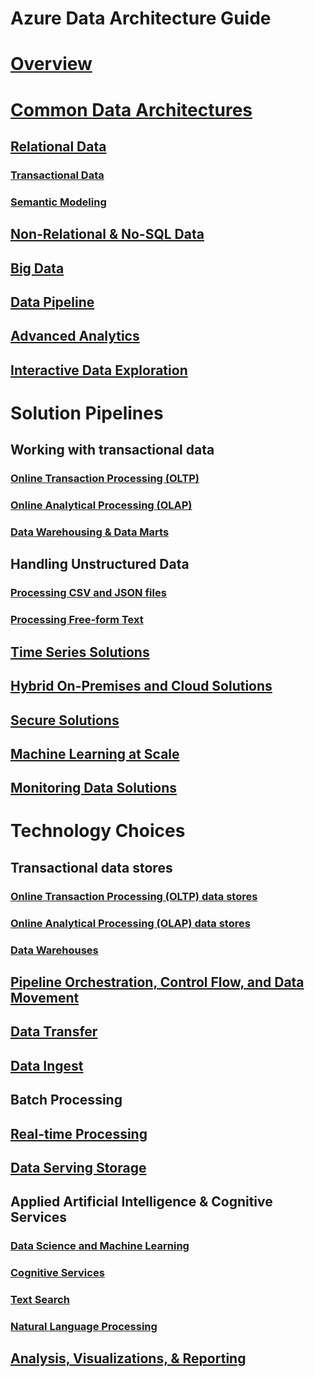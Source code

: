 # Azure Data Architecture Guide

# [Overview](./overview.md)

# [Common Data Architectures](./common-architectures/overview.md) 

## [Relational Data](./common-architectures/relational-data.md)
### [Transactional Data](./common-architectures/transactional-data.md) 
### [Semantic Modeling](./common-architectures/semantic-modeling.md)

## [Non-Relational & No-SQL Data](./common-architectures/non-relational-data.md)

## [Big Data](./common-architectures/big-data.md)

## [Data Pipeline](./common-architectures/data-pipeline.md)

## [Advanced Analytics](./common-architectures/advanced-analytics.md)

## [Interactive Data Exploration](./common-architectures/interactive-data-exploration.md)

# Solution Pipelines
## Working with transactional data
### [Online Transaction Processing (OLTP)](./solution-patterns/online-transaction-processing.md) 
### [Online Analytical Processing (OLAP)](./solution-patterns/online-analytical-processing.md)
### [Data Warehousing & Data Marts](./solution-patterns/data-warehousing.md)

## Handling Unstructured Data
### [Processing CSV and JSON files](./solution-patterns/processing-csv-and-json-files.md) 
### [Processing Free-form Text](./solution-patterns/processing-free-form-text.md)

## [Time Series Solutions](./solution-patterns/time-series.md)

## [Hybrid On-Premises and Cloud Solutions](./solution-patterns/hybrid-on-premises-and-cloud.md)

## [Secure Solutions](./solution-patterns/secure-solutions.md)

## [Machine Learning at Scale](./solution-patterns/machine-learning-at-scale.md)

## [Monitoring Data Solutions](./solution-patterns/monitoring-data-solutions.md)

# Technology Choices
## Transactional data stores
### [Online Transaction Processing (OLTP) data stores](./technology-choices/oltp-data-stores.md) 
### [Online Analytical Processing (OLAP) data stores](./technology-choices/olap-data-stores.md)  
### [Data Warehouses](./technology-choices/data-warehouses.md)

## [Pipeline Orchestration, Control Flow, and Data Movement](./technology-choices/pipeline-orchestration-data-movement.md)

## [Data Transfer](./technology-choices/data-transfer.md)

## [Data Ingest](./technology-choices/data-ingest.md)

## Batch Processing

## [Real-time Processing](./technology-choices/real-time-processing.md)

## [Data Serving Storage](./technology-choices/data-serving-storage.md)

## Applied Artificial Intelligence & Cognitive Services
### [Data Science and Machine Learning](./technology-choices/data-science-and-machine-learning.md)
### [Cognitive Services](./technology-choices/cognitive-services.md)
### [Text Search](./technology-choices/search-options.md)
### [Natural Language Processing](./technology-choices/natural-language-processing.md)


## [Analysis, Visualizations, & Reporting](./technology-choices/analysis-visualizations-reporting.md)

